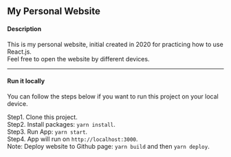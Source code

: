 ## My Personal Website

#### Description
This is my personal website, initial created in 2020 for practicing how to use React.js. <br/>
Feel free to open the website by different devices.

---
#### Run it locally
You can follow the steps below if you want to run this project on your local device.

Step1. Clone this project. <br/>
Step2. Install packages: `yarn install`. <br/>
Step3. Run App: `yarn start`. <br/>
Step4. App will run on `http://localhost:3000`. <br/>
Note: Deploy website to Github page: `yarn build` and then `yarn deploy`.
